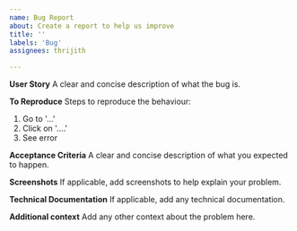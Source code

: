 ```yaml
---
name: Bug Report
about: Create a report to help us improve
title: ''
labels: 'Bug'
assignees: thrijith

---
```


**User Story**
A clear and concise description of what the bug is.

**To Reproduce**
Steps to reproduce the behaviour:
1. Go to '...'
2. Click on '....'
3. See error

**Acceptance Criteria**
A clear and concise description of what you expected to happen.

**Screenshots**
If applicable, add screenshots to help explain your problem.

**Technical Documentation**
If applicable, add any technical documentation.

**Additional context**
Add any other context about the problem here.
